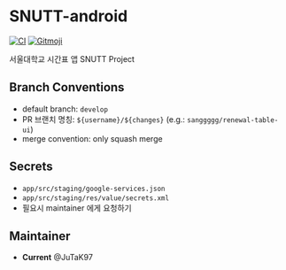 # SNUTT-android

[![CI](https://github.com/wafflestudio/SNUTT-android/actions/workflows/ci.yml/badge.svg)](https://github.com/wafflestudio/SNUTT-android/actions/workflows/ci.yml)
<a href="https://gitmoji.dev">
  <img src="https://img.shields.io/badge/gitmoji-%20😜%20😍-FFDD67.svg?style=flat-square" alt="Gitmoji">
</a>

서울대학교 시간표 앱 SNUTT Project

## Branch Conventions
- default branch: `develop`
- PR 브랜치 명칭: `${username}/${changes}` (e.g.: `sanggggg/renewal-table-ui`)
- merge convention: only squash merge

## Secrets
- `app/src/staging/google-services.json`
- `app/src/staging/res/value/secrets.xml`
- 필요시 maintainer 에게 요청하기

## Maintainer
- **Current** @JuTaK97
